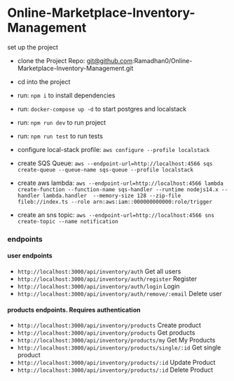 # Online-Marketplace-Inventory-Management

set up the project

- clone the Project Repo: git@github.com:Ramadhan0/Online-Marketplace-Inventory-Management.git
- cd into the project
- run: `npm i` to install dependencies
- run: `docker-compose up -d` to start postgres and localstack
- run: `npm run dev` to run project
- run: `npm run test` to run tests

- configure local-stack profile: `aws configure --profile localstack`
- create SQS Queue: `aws --endpoint-url=http://localhost:4566 sqs create-queue --queue-name sqs-queue --profile localstack`
- create aws lambda: `aws --endpoint-url=http://localhost:4566 lambda create-function --function-name sqs-handler --runtime nodejs14.x --handler lambda.handler  --memory-size 128 --zip-file fileb://index.ts --role arn:aws:iam::000000000000:role/trigger`
- create an sns topic: `aws --endpoint-url=http://localhost:4566 sns create-topic --name notification`

### endpoints

#### user endpoints

- `http://localhost:3000/api/inventory/auth` Get all users
- `http://localhost:3000/api/inventory/auth/register` Register
- `http://localhost:3000/api/inventory/auth/login` Login
- `http://localhost:3000/api/inventory/auth/remove/:email` Delete user

#### products endpoints. Requires authentication

- `http://localhost:3000/api/inventory/products` Create product
- `http://localhost:3000/api/inventory/products` Get products
- `http://localhost:3000/api/inventory/products/my` Get My Products
- `http://localhost:3000/api/inventory/products/single/:id` Get single product
- `http://localhost:3000/api/inventory/products/:id` Update Product
- `http://localhost:3000/api/inventory/products/:id` Delete Product
